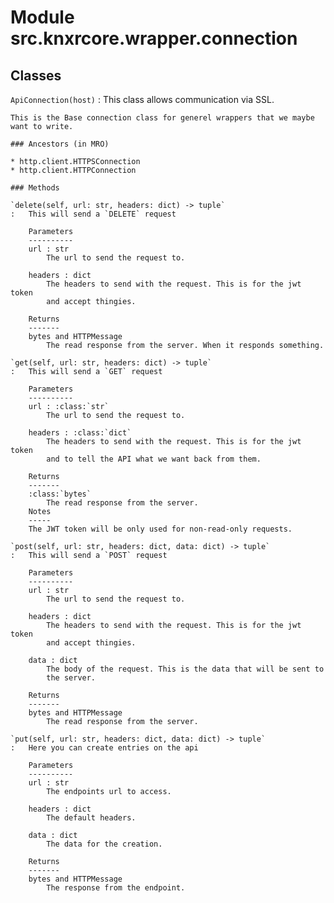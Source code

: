 Module src.knxrcore.wrapper.connection
======================================

Classes
-------

`ApiConnection(host)`
:   This class allows communication via SSL.
    
    This is the Base connection class for generel wrappers that we maybe want to write.

    ### Ancestors (in MRO)

    * http.client.HTTPSConnection
    * http.client.HTTPConnection

    ### Methods

    `delete(self, url: str, headers: dict) ‑> tuple`
    :   This will send a `DELETE` request
        
        Parameters
        ----------
        url : str
            The url to send the request to.
        
        headers : dict
            The headers to send with the request. This is for the jwt token
            and accept thingies.
        
        Returns
        -------
        bytes and HTTPMessage
            The read response from the server. When it responds something.

    `get(self, url: str, headers: dict) ‑> tuple`
    :   This will send a `GET` request
        
        Parameters
        ----------
        url : :class:`str`
            The url to send the request to.
        
        headers : :class:`dict`
            The headers to send with the request. This is for the jwt token
            and to tell the API what we want back from them.
        
        Returns
        -------
        :class:`bytes`
            The read response from the server.
        Notes
        -----
        The JWT token will be only used for non-read-only requests.

    `post(self, url: str, headers: dict, data: dict) ‑> tuple`
    :   This will send a `POST` request
        
        Parameters
        ----------
        url : str
            The url to send the request to.
        
        headers : dict
            The headers to send with the request. This is for the jwt token
            and accept thingies.
        
        data : dict
            The body of the request. This is the data that will be sent to
            the server.
        
        Returns
        -------
        bytes and HTTPMessage
            The read response from the server.

    `put(self, url: str, headers: dict, data: dict) ‑> tuple`
    :   Here you can create entries on the api
        
        Parameters
        ----------
        url : str
            The endpoints url to access.
        
        headers : dict
            The default headers.
        
        data : dict
            The data for the creation.
        
        Returns
        -------
        bytes and HTTPMessage
            The response from the endpoint.